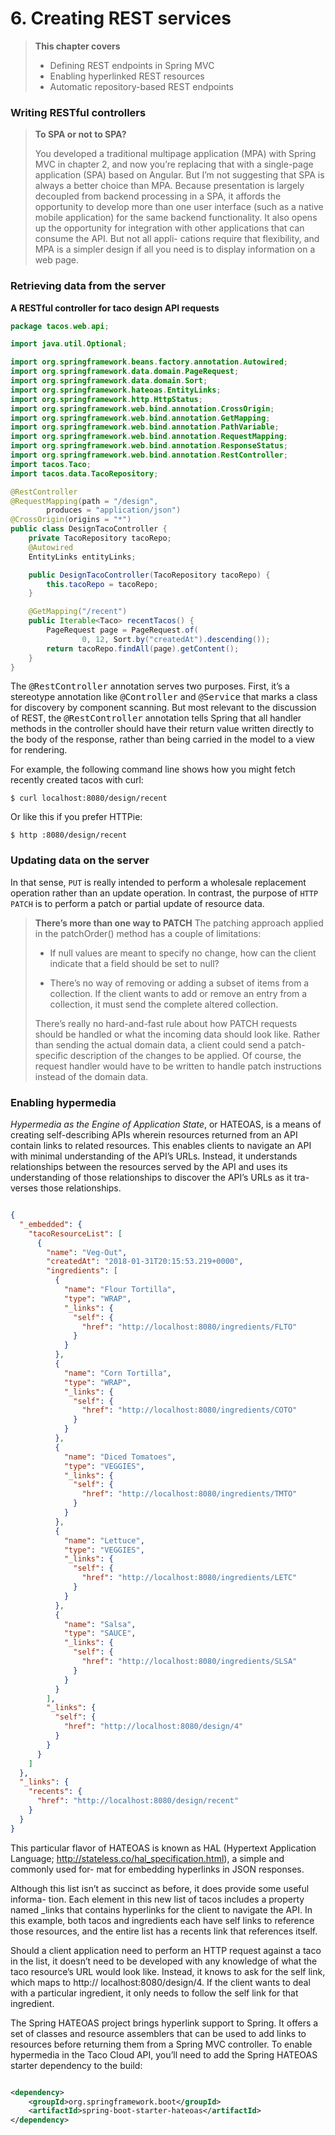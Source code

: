 # 6. Creating REST services

> **This chapter covers**
> - Defining REST endpoints in Spring MVC
> - Enabling hyperlinked REST resources
> - Automatic repository-based REST endpoints

### Writing RESTful controllers

> **To SPA or not to SPA?**
>
> You developed a traditional multipage application (MPA) with Spring MVC in chapter 2,
> and now you’re replacing that with a single-page application (SPA) based on Angular.
> But I’m not suggesting that SPA is always a better choice than MPA. Because presentation
> is largely decoupled from backend processing in a SPA, it affords the opportunity to develop
> more than one user interface (such as a native mobile application) for the same backend
> functionality. It also opens up the opportunity for integration with other applications that can consume the API.
> But not all appli- cations require that flexibility, and MPA is a simpler design if all you need is to display
> information on a web page.

### Retrieving data from the server

**A RESTful controller for taco design API requests**

```java
package tacos.web.api;

import java.util.Optional;

import org.springframework.beans.factory.annotation.Autowired;
import org.springframework.data.domain.PageRequest;
import org.springframework.data.domain.Sort;
import org.springframework.hateoas.EntityLinks;
import org.springframework.http.HttpStatus;
import org.springframework.web.bind.annotation.CrossOrigin;
import org.springframework.web.bind.annotation.GetMapping;
import org.springframework.web.bind.annotation.PathVariable;
import org.springframework.web.bind.annotation.RequestMapping;
import org.springframework.web.bind.annotation.ResponseStatus;
import org.springframework.web.bind.annotation.RestController;
import tacos.Taco;
import tacos.data.TacoRepository;

@RestController
@RequestMapping(path = "/design",
        produces = "application/json")
@CrossOrigin(origins = "*")
public class DesignTacoController {
    private TacoRepository tacoRepo;
    @Autowired
    EntityLinks entityLinks;

    public DesignTacoController(TacoRepository tacoRepo) {
        this.tacoRepo = tacoRepo;
    }

    @GetMapping("/recent")
    public Iterable<Taco> recentTacos() {
        PageRequest page = PageRequest.of(
                0, 12, Sort.by("createdAt").descending());
        return tacoRepo.findAll(page).getContent();
    }
}
```

The <kbd>@RestController</kbd> annotation serves two purposes. First, it’s a stereotype annotation like <kbd>
@Controller</kbd>
and <kbd>@Service</kbd> that marks a class for discovery by component scanning. But most relevant to the discussion of
REST, the <kbd>@RestController</kbd> annotation tells Spring that all handler methods in the controller should have
their return value written directly to the body of the response, rather than being carried in the model to a view for
rendering.

For example, the following command line shows how you might fetch recently created tacos with curl:

```
$ curl localhost:8080/design/recent
```

Or like this if you prefer HTTPie:

```
$ http :8080/design/recent
```

### Updating data on the server

In that sense, `PUT` is really intended to perform a wholesale replacement operation rather than an update operation. In
contrast, the purpose of `HTTP` `PATCH` is to perform a patch or partial update of resource data.

> **There’s more than one way to PATCH**
> The patching approach applied in the patchOrder() method has a couple of limitations:
> - If null values are meant to specify no change, how can the client indicate that a field should be set to null?
>
> - There’s no way of removing or adding a subset of items from a collection. If the client wants to add or remove an entry from a collection, it must send the complete altered collection.
>
> There’s really no hard-and-fast rule about how PATCH requests should be handled or what the incoming data should look like. Rather than sending the actual domain data, a client could send a patch-specific description of the changes to be applied. Of course, the request handler would have to be written to handle patch instructions instead of the domain data.

### Enabling hypermedia

*Hypermedia as the Engine of Application State*, or HATEOAS, is a means of creating self-describing APIs wherein
resources returned from an API contain links to related resources. This enables clients to navigate an API with minimal
understanding of the API’s URLs. Instead, it understands relationships between the resources served by the API and uses
its understanding of those relationships to discover the API’s URLs as it tra- verses those relationships.

```json

{
  "_embedded": {
    "tacoResourceList": [
      {
        "name": "Veg-Out",
        "createdAt": "2018-01-31T20:15:53.219+0000",
        "ingredients": [
          {
            "name": "Flour Tortilla",
            "type": "WRAP",
            "_links": {
              "self": {
                "href": "http://localhost:8080/ingredients/FLTO"
              }
            }
          },
          {
            "name": "Corn Tortilla",
            "type": "WRAP",
            "_links": {
              "self": {
                "href": "http://localhost:8080/ingredients/COTO"
              }
            }
          },
          {
            "name": "Diced Tomatoes",
            "type": "VEGGIES",
            "_links": {
              "self": {
                "href": "http://localhost:8080/ingredients/TMTO"
              }
            }
          },
          {
            "name": "Lettuce",
            "type": "VEGGIES",
            "_links": {
              "self": {
                "href": "http://localhost:8080/ingredients/LETC"
              }
            }
          },
          {
            "name": "Salsa",
            "type": "SAUCE",
            "_links": {
              "self": {
                "href": "http://localhost:8080/ingredients/SLSA"
              }
            }
          }
        ],
        "_links": {
          "self": {
            "href": "http://localhost:8080/design/4"
          }
        }
      }
    ]
  },
  "_links": {
    "recents": {
      "href": "http://localhost:8080/design/recent"
    }
  }
}
```

This particular flavor of HATEOAS is known as HAL (Hypertext Application
Language; http://stateless.co/hal_specification.html), a simple and commonly used for- mat for embedding hyperlinks in
JSON responses.

Although this list isn’t as succinct as before, it does provide some useful informa- tion. Each element in this new list
of tacos includes a property named _links that contains hyperlinks for the client to navigate the API. In this example,
both tacos and ingredients each have self links to reference those resources, and the entire list has a recents link
that references itself.

Should a client application need to perform an HTTP request against a taco in the list, it doesn’t need to be developed
with any knowledge of what the taco resource’s URL would look like. Instead, it knows to ask for the self link, which
maps to http:// localhost:8080/design/4. If the client wants to deal with a particular ingredient, it only needs to
follow the self link for that ingredient.

The Spring HATEOAS project brings hyperlink support to Spring. It offers a set of classes and resource assemblers that
can be used to add links to resources before returning them from a Spring MVC controller. To enable hypermedia in the
Taco Cloud API, you’ll need to add the Spring HATEOAS starter dependency to the build:

```xml

<dependency>
    <groupId>org.springframework.boot</groupId>
    <artifactId>spring-boot-starter-hateoas</artifactId>
</dependency>
```